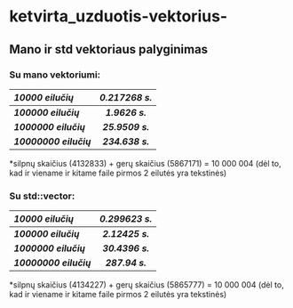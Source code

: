 # ketvirta_uzduotis-vektorius-

## Mano ir std vektoriaus palyginimas

### Su mano vektoriumi:

| ***10000 eilučių***   | ***0.217268 s.*** |
| :------------- | :----------: | 
| ***100000 eilučių*** | ***1.9626 s.*** |
| ***1000000 eilučių***   | ***25.9509 s.*** |
| ***10000000 eilučių***   | ***234.638 s.***|

*silpnų skaičius (4132833) + gerų skaičius (5867171) = 10 000 004 (dėl to, kad ir viename ir kitame faile pirmos 2 eilutės yra tekstinės)

### Su std::vector:

| ***10000 eilučių***   | ***0.299623 s.*** |
| :------------- | :----------: | 
| ***100000 eilučių*** | ***2.12425 s.*** |
| ***1000000 eilučių***   | ***30.4396 s.*** |
| ***10000000 eilučių***   | ***287.94 s.***|

*silpnų skaičius (4134227) + gerų skaičius (5865777) = 10 000 004 (dėl to, kad ir viename ir kitame faile pirmos 2 eilutės yra tekstinės)

